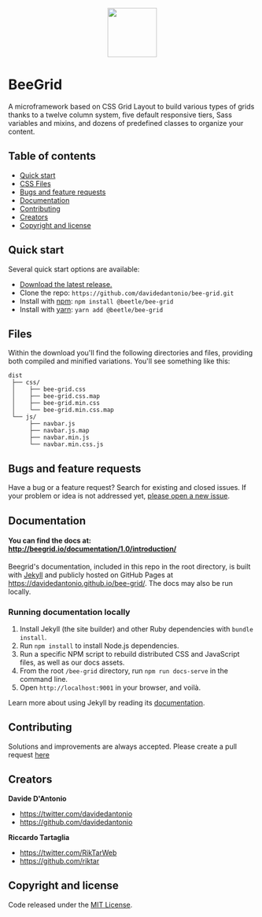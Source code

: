 <p align="center">
  <img src="http://beegrid.io/assets/images/beegrid_icon_teal.png" width=100 />
  <h1>BeeGrid</h1>
  A microframework based on CSS Grid Layout to build various types of grids thanks to a twelve column system, five default responsive tiers, Sass variables and mixins, and dozens of predefined classes to organize your content.
</p>

## Table of contents

- [Quick start](#quick-start)
- [CSS Files](#css-files)
- [Bugs and feature requests](#bugs-and-feature-requests)
- [Documentation](#documentation)
- [Contributing](#contributing)
- [Creators](#creators)
- [Copyright and license](#copyright-and-license)

## Quick start

Several quick start options are available:

- [Download the latest release.](https://github.com/davidedantonio/bee-grid/archive/master.zip)
- Clone the repo: `https://github.com/davidedantonio/bee-grid.git`
- Install with [npm](https://www.npmjs.com/): `npm install @beetle/bee-grid`
- Install with [yarn](https://yarnpkg.com/): `yarn add @beetle/bee-grid`

## Files

Within the download you'll find the following directories and files, providing both compiled and minified variations. You'll see something like this:

```
dist
 ├── css/
 │    ├── bee-grid.css
 │    ├── bee-grid.css.map
 │    ├── bee-grid.min.css
 │    └── bee-grid.min.css.map
 └── js/
      ├── navbar.js
      ├── navbar.js.map
      ├── navbar.min.js
      └── navbar.min.css.js
```

## Bugs and feature requests

Have a bug or a feature request? Search for existing and closed issues. If your problem or idea is not addressed yet, [please open a new issue](https://github.com/davidedantonio/bee-grid/issues/new).

## Documentation

#### You can find the docs at: <http://beegrid.io/documentation/1.0/introduction/>

Beegrid's documentation, included in this repo in the root directory, is built with [Jekyll](https://jekyllrb.com/) and publicly hosted on GitHub Pages at <https://davidedantonio.github.io/bee-grid/>. The docs may also be run locally.

### Running documentation locally

1. Install Jekyll (the site builder) and other Ruby dependencies with `bundle install`.
2. Run `npm install` to install Node.js dependencies.
3. Run a specific NPM script to rebuild distributed CSS and JavaScript files, as well as our docs assets.
4. From the root `/bee-grid` directory, run `npm run docs-serve` in the command line.
5. Open `http://localhost:9001` in your browser, and voilà.

Learn more about using Jekyll by reading its [documentation](https://jekyllrb.com/docs/home/).

## Contributing

Solutions and improvements are always accepted. Please create a pull request [here](https://github.com/davidedantonio/bee-grid/)

## Creators

**Davide D'Antonio**

- <https://twitter.com/davidedantonio>
- <https://github.com/davidedantonio>

**Riccardo Tartaglia**

- <https://twitter.com/RikTarWeb>
- <https://github.com/riktar>

## Copyright and license

Code released under the [MIT License](https://github.com/davidedantonio/bee-grid/blob/master/LICENSE).
